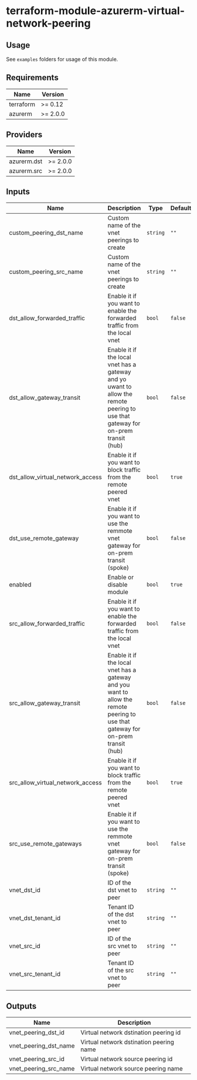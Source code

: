 # terraform-module-azurerm-virtual-network-peering

## Usage
See `examples` folders for usage of this module.

<!-- BEGINNING OF PRE-COMMIT-TERRAFORM DOCS HOOK -->
## Requirements

| Name | Version |
|------|---------|
| terraform | >= 0.12 |
| azurerm | >= 2.0.0 |

## Providers

| Name | Version |
|------|---------|
| azurerm.dst | >= 2.0.0 |
| azurerm.src | >= 2.0.0 |

## Inputs

| Name | Description | Type | Default | Required |
|------|-------------|------|---------|:--------:|
| custom\_peering\_dst\_name | Custom name of the vnet peerings to create | `string` | `""` | no |
| custom\_peering\_src\_name | Custom name of the vnet peerings to create | `string` | `""` | no |
| dst\_allow\_forwarded\_traffic | Enable it if you want to enable the forwarded traffic from the local vnet | `bool` | `false` | no |
| dst\_allow\_gateway\_transit | Enable it if the local vnet has a gateway and yo uwant to allow the remote peering to use that gateway for on-prem transit (hub) | `bool` | `false` | no |
| dst\_allow\_virtual\_network\_access | Enable it if you want to block traffic from the remote peered vnet | `bool` | `true` | no |
| dst\_use\_remote\_gateway | Enable it if you want to use the remmote vnet gateway for on-prem transit (spoke) | `bool` | `false` | no |
| enabled | Enable or disable module | `bool` | `true` | no |
| src\_allow\_forwarded\_traffic | Enable it if you want to enable the forwarded traffic from the local vnet | `bool` | `false` | no |
| src\_allow\_gateway\_transit | Enable it if the local vnet has a gateway and you want to allow the remote peering to use that gateway for on-prem transit (hub) | `bool` | `false` | no |
| src\_allow\_virtual\_network\_access | Enable it if you want to block traffic from the remote peered vnet | `bool` | `true` | no |
| src\_use\_remote\_gateways | Enable it if you want to use the remmote vnet gateway for on-prem transit (spoke) | `bool` | `false` | no |
| vnet\_dst\_id | ID of the dst vnet to peer | `string` | `""` | no |
| vnet\_dst\_tenant\_id | Tenant ID of the dst vnet to peer | `string` | `""` | no |
| vnet\_src\_id | ID of the src vnet to peer | `string` | `""` | no |
| vnet\_src\_tenant\_id | Tenant ID of the src vnet to peer | `string` | `""` | no |

## Outputs

| Name | Description |
|------|-------------|
| vnet\_peering\_dst\_id | Virtual network dstination peering id |
| vnet\_peering\_dst\_name | Virtual network dstination peering name |
| vnet\_peering\_src\_id | Virtual network source peering id |
| vnet\_peering\_src\_name | Virtual network source peering name |

<!-- END OF PRE-COMMIT-TERRAFORM DOCS HOOK -->
